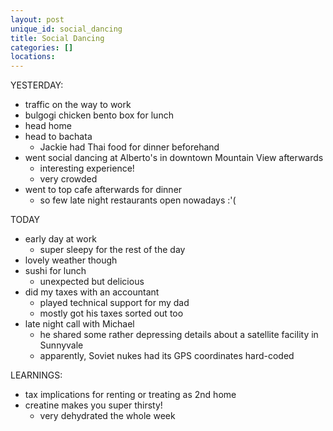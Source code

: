 ```yaml
---
layout: post
unique_id: social_dancing
title: Social Dancing
categories: []
locations: 
---
```


YESTERDAY:
* traffic on the way to work
* bulgogi chicken bento box for lunch
* head home
* head to bachata
  * Jackie had Thai food for dinner beforehand
* went social dancing at Alberto's in downtown Mountain View afterwards
  * interesting experience!
  * very crowded
* went to top cafe afterwards for dinner
  * so few late night restaurants open nowadays :'(

TODAY
* early day at work
  * super sleepy for the rest of the day
* lovely weather though
* sushi for lunch
  * unexpected but delicious
* did my taxes with an accountant
  * played technical support for my dad
  * mostly got his taxes sorted out too
* late night call with Michael
  * he shared some rather depressing details about a satellite facility in Sunnyvale
  * apparently, Soviet nukes had its GPS coordinates hard-coded

LEARNINGS:
* tax implications for renting or treating as 2nd home
* creatine makes you super thirsty!
  * very dehydrated the whole week
